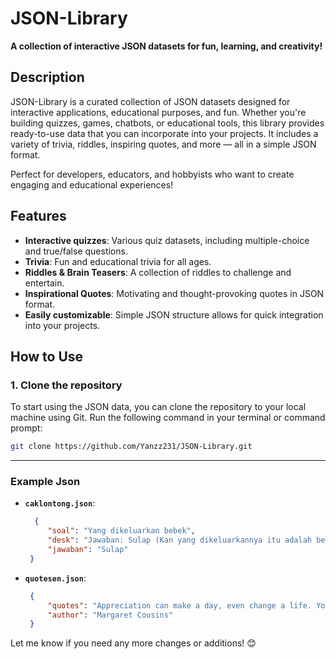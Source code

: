 # JSON-Library

**A collection of interactive JSON datasets for fun, learning, and creativity!**

## Description

JSON-Library is a curated collection of JSON datasets designed for interactive applications, educational purposes, and fun. Whether you're building quizzes, games, chatbots, or educational tools, this library provides ready-to-use data that you can incorporate into your projects. It includes a variety of trivia, riddles, inspiring quotes, and more — all in a simple JSON format.

Perfect for developers, educators, and hobbyists who want to create engaging and educational experiences!

## Features

- **Interactive quizzes**: Various quiz datasets, including multiple-choice and true/false questions.
- **Trivia**: Fun and educational trivia for all ages.
- **Riddles & Brain Teasers**: A collection of riddles to challenge and entertain.
- **Inspirational Quotes**: Motivating and thought-provoking quotes in JSON format.
- **Easily customizable**: Simple JSON structure allows for quick integration into your projects.
  
## How to Use

### 1. Clone the repository

To start using the JSON data, you can clone the repository to your local machine using Git. Run the following command in your terminal or command prompt:

```bash
git clone https://github.com/Yanzz231/JSON-Library.git
```


---

### Example Json

   - **`caklontong.json`**:
       ```json
         {
            "soal": "Yang dikeluarkan bebek",
            "desk": "Jawaban: Sulap (Kan yang dikeluarkannya itu adalah bebek, biasanya ada di dalam adegan sulap)",
            "jawaban": "Sulap"
        }
       ```

   - **`quotesen.json`**:
       ```json
        {
            "quotes": "Appreciation can make a day, even change a life. Your willingness to put it into words is all that is necessary.",
            "author": "Margaret Cousins"
        }
       ```

Let me know if you need any more changes or additions! 😊

